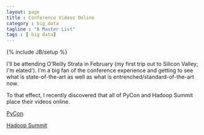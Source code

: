 ```yaml
---
layout: page
title : Conference Videos Online
category : big data
tagline : "A Master List"
tags : [ big data]
---
```

{% include JB/setup %}

I'll be attending O'Reilly Strata in February (my first trip out to Silicon Valley; I'm elated').
I'm a big fan of the conference experience and getting to see what is state-of-the-art as well as
what is entrenched/standard-of-the-art now.

To that effect, I recently discovered that all of PyCon and Hadoop Summit place their videos online. 

[PyCon](http://pyvideo.org)

[Hadoop Summit](http://www.youtube.com/user/HadoopSummit)
